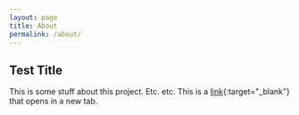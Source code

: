 ```yaml
---
layout: page
title: About
permalink: /about/
---
```


## Test Title

This is some stuff about this project. Etc. etc.
This is a [link](https://google.ie){:target="_blank"} that opens in a new tab.
